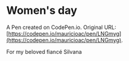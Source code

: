 # Women's day

A Pen created on CodePen.io. Original URL: [https://codepen.io/mauricioac/pen/LNGmyg](https://codepen.io/mauricioac/pen/LNGmyg).

For my beloved fiancé Silvana
